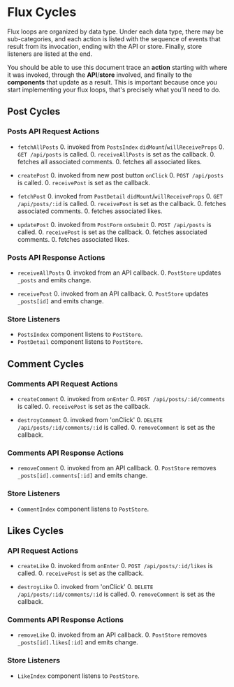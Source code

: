 # Flux Cycles

Flux loops are organized by data type. Under each data type, there may
be sub-categories, and each action is listed with the sequence of events
that result from its invocation, ending with the API or store. Finally,
store listeners are listed at the end.

You should be able to use this document trace an **action** starting
with where it was invoked, through the **API**/**store** involved, and
finally to the **components** that update as a result. This is important
because once you start implementing your flux loops, that's precisely
what you'll need to do.


## Post Cycles

### Posts API Request Actions

* `fetchAllPosts`
  0. invoked from `PostsIndex` `didMount`/`willReceiveProps`
  0. `GET /api/posts` is called.
  0. `receiveAllPosts` is set as the callback.
  0. fetches all associated comments.
  0. fetches all associated likes.

* `createPost`
  0. invoked from new post button `onClick`
  0. `POST /api/posts` is called.
  0. `receivePost` is set as the callback.

* `fetchPost`
  0. invoked from `PostDetail` `didMount`/`willReceiveProps`
  0. `GET /api/posts/:id` is called.
  0. `receivePost` is set as the callback.
  0. fetches associated comments.
  0. fetches associated likes.

* `updatePost`
  0. invoked from `PostForm` `onSubmit`
  0. `POST /api/posts` is called.
  0. `receivePost` is set as the callback.
  0. fetches associated comments.
  0. fetches associated likes.

### Posts API Response Actions

* `receiveAllPosts`
  0. invoked from an API callback.
  0. `PostStore` updates `_posts` and emits change.

* `receivePost`
  0. invoked from an API callback.
  0. `PostStore` updates `_posts[id]` and emits change.

### Store Listeners

* `PostsIndex` component listens to `PostStore`.
* `PostDetail` component listens to `PostStore`.


## Comment Cycles

### Comments API Request Actions

* `createComment`
  0. invoked from `onEnter`
  0. `POST /api/posts/:id/comments` is called.
  0. `receivePost` is set as the callback.

* `destroyComment`
  0. invoked from 'onClick'
  0. `DELETE /api/posts/:id/comments/:id` is called.
  0. `removeComment` is set as the callback.

### Comments API Response Actions

* `removeComment`
  0. invoked from an API callback.
  0. `PostStore` removes `_posts[id].comments[:id]` and emits change.

### Store Listeners

* `CommentIndex` component listens to `PostStore`.


## Likes Cycles

###  API Request Actions

* `createLike`
  0. invoked from `onEnter`
  0. `POST /api/posts/:id/likes` is called.
  0. `receivePost` is set as the callback.

* `destroyLike`
  0. invoked from 'onClick'
  0. `DELETE /api/posts/:id/comments/:id` is called.
  0. `removeComment` is set as the callback.

### Comments API Response Actions

* `removeLike`
  0. invoked from an API callback.
  0. `PostStore` removes `_posts[id].likes[:id]` and emits change.

### Store Listeners

* `LikeIndex` component listens to `PostStore`.